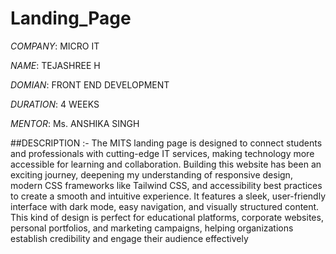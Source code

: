 # Landing_Page

*COMPANY*: MICRO IT

*NAME*: TEJASHREE H

*DOMIAN*: FRONT END DEVELOPMENT

*DURATION*: 4 WEEKS

*MENTOR*: Ms. ANSHIKA SINGH

##DESCRIPTION :- The MITS landing page is designed to connect students and professionals with cutting-edge IT services, making technology more accessible for learning and collaboration. Building this website has been an exciting journey, deepening my understanding of responsive design, modern CSS frameworks like Tailwind CSS, and accessibility best practices to create a smooth and intuitive experience. It features a sleek, user-friendly interface with dark mode, easy navigation, and visually structured content. This kind of design is perfect for educational platforms, corporate websites, personal portfolios, and marketing campaigns, helping organizations establish credibility and engage their audience effectively

 
